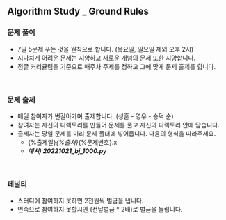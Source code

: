 ## Algorithm Study _ Ground Rules

### 문제 풀이
- 7일 5문제 푸는 것을 원칙으로 합니다. (목요일, 일요일 제외 오후 2시)
- 지나치게 어려운 문제는 지양하고 새로운 개념의 문제 또한 지양합니다.
- 정글 커리큘럼을 기준으로 매주차 주제를 정하고 그에 맞게 문제 출제를 합니다.
</br>

### 문제 출제
- 매일 참여자가 번갈아가며 출제합니다. (성훈 - 영우 - 승덕 순)
- 참여자는 자신의 디렉토리를 만들어 문제를 풀고 자신의 디렉토리 안에 담습니다.
- 출제자는 당일 문제를 미리 문제 폴더에 넣어둡니다. 다음의 형식을 따라주세요.
  - {%출제일}_{%출처}_{%문제번호}.x
  - ***예시) 20221021_bj_1000.py***
</br>
  
### 페널티
- 스터디에 참여하지 못하면 2천원씩 벌금을 냅니다.
- 연속으로 참여하지 못할시엔 (전날벌금 * 2배)로 벌금을 늘립니다.

